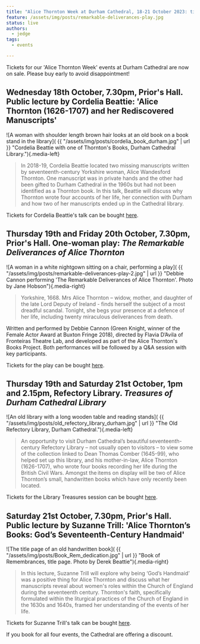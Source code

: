 ```yaml
---
title: "Alice Thornton Week at Durham Cathedral, 18-21 October 2023: tickets now on sale"
feature: /assets/img/posts/remarkable-deliverances-play.jpg
status: live
authors:
  - jedge
tags:
  - events

---
```


Tickets for our 'Alice Thornton Week' events at  Durham Cathedral are now on sale. Please buy early to avoid disappointment!

## Wednesday 18th October, 7.30pm, Prior's Hall. Public lecture by Cordelia Beattie: 'Alice Thornton (1626-1707) and her Rediscovered Manuscripts'

![A woman with shoulder length brown hair looks at an old book on a book stand in the library]( {{ "/assets/img/posts/cordelia_book_durham.jpg" | url }} "Cordelia Beattie with one of Thornton's Books, Durham Cathedral Library."){.media-left}

> In 2018-19, Cordelia Beattie located two missing manuscripts written by seventeenth-century Yorkshire woman, Alice Wandesford Thornton. One manuscript was in private hands and the other had been gifted to Durham Cathedral in the 1960s but had not been identified as a Thornton book. In this talk, Beattie will discuss why Thornton wrote four accounts of her life, her connection with Durham and how two of her manuscripts ended up in the Cathedral library. 

Tickets for Cordelia Beattie's talk can be bought [here](https://durhamcathedral.ticketsolve.com/ticketbooth/shows/1173646749).

## Thursday 19th and Friday 20th October, 7.30pm, Prior's Hall. One-woman play: *The Remarkable Deliverances of Alice Thornton*

![A woman in a white nightgown sitting on a chair, performing a play]( {{ "/assets/img/posts/remarkable-deliverances-play-2.jpg" | url }} "Debbie Cannon performing 'The Remarkable Deliverances of Alice Thornton'. Photo by Jane Hobson"){.media-right}

> Yorkshire, 1668. Mrs Alice Thornton – widow, mother, and daughter of the late Lord Deputy of Ireland - finds herself the subject of a most dreadful scandal. Tonight, she begs your presence at a defence of her life, including twenty miraculous deliverances from death. 

Written and performed by Debbie Cannon (Green Knight, winner of the Female Actor Award at Buxton Fringe 2018), directed by Flavia D’Avila of Fronteiras Theatre Lab, and developed as part of the Alice Thornton's Books Project. Both performances will be followed by a Q&A session with key participants.

Tickets for the play can be bought [here](https://durhamcathedral.ticketsolve.com/ticketbooth/shows/1173644589).

## Thursday 19th and Saturday 21st October, 1pm and 2.15pm, Refectory Library. *Treasures of Durham Cathedral Library*

![An old library with a long wooden table and reading stands]( {{ "/assets/img/posts/old_refectory_library_durham.jpg" | url }} "The Old Refectory Library, Durham Cathedral."){.media-left}

> An opportunity to visit Durham Cathedral’s beautiful seventeenth-century Refectory Library – not usually open to visitors – to view some of the collection linked to Dean Thomas Comber (1645-99), who helped set up this library, and his mother-in-law, Alice Thornton (1626-1707), who wrote four books recording her life during the British Civil Wars. Amongst the items on display will be two of Alice Thornton’s small, handwritten books which have only recently been located.

Tickets for the Library Treasures session can be bought [here](https://durhamcathedral.ticketsolve.com/ticketbooth/shows/1173646759/events/428606039?_gl=1*f6qyze*_ga*NzMzMjAxOTUyLjE2OTAzMDI4Mjk.*_ga_GWSJKBCMBZ*MTY5MDM2ODc2OS4yLjEuMTY5MDM2ODc4OS4wLjAuMA..).

## Saturday 21st October, 7.30pm, Prior's Hall. Public lecture by Suzanne Trill: 'Alice Thornton’s Books: God’s Seventeenth-Century Handmaid'

![The title page of an old handwritten book]( {{ "/assets/img/posts/Book_Rem_dedication.jpg" | url }} "Book of Remembrances, title page. Photo by Derek Beattie"){.media-right}

> In this lecture, Suzanne Trill will explore why being ‘God’s Handmaid’ was a positive thing for Alice Thornton and discuss what her manuscripts reveal about women's roles within the Church of England during the seventeenth century. Thornton's faith, specifically formulated within the liturgical practices of the Church of England in the 1630s and 1640s, framed her understanding of the events of her life. 

Tickets for Suzanne Trill's talk can be bought [here](https://durhamcathedral.ticketsolve.com/ticketbooth/shows/1173646766).

If you book for all four events, the Cathedral are offering a discount.


